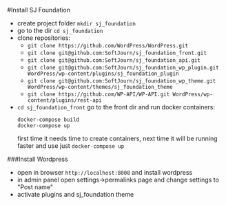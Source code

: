 #Install SJ Foundation 

* create project folder `mkdir sj_foundation`
* go to the dir `cd sj_foundation`
* clone repositories:
    *  `git clone https://github.com/WordPress/WordPress.git`
    *  `git clone git@github.com:SoftJourn/sj_foundation_front.git`
    *  `git clone git@github.com:SoftJourn/sj_foundation_api.git`
    *  `git clone git@github.com:SoftJourn/sj_foundation_wp_plugin.git WordPress/wp-content/plugins/sj_foundation_plugin`
    *  `git clone git@github.com:SoftJourn/sj_foundation_wp_theme.git WordPress/wp-content/themes/sj_foundation_theme`
    *  `git clone https://github.com/WP-API/WP-API.git WordPress/wp-content/plugins/rest-api`
* `cd sj_foundation_front` go to the front dir and run docker containers:
    ```
    docker-compose build
    docker-compose up
    ```
    first time it needs time to create containers, next time it will be running faster and use just `docker-compose up`


###Install Wordpress

* open in browser `http://localhost:8008` and install wordpress
* in admin panel open settings->permalinks page and change settings to "Post name"
* activate plugins and sj_foundation theme